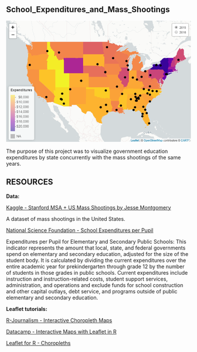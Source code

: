   School_Expenditures_and_Mass_Shootings
------------------------------------------------------------
![path](/School_Expenditures_and_Mass_Shootings.png)

The purpose of this project was to visualize government education expenditures by state concurrently with the mass shootings of the same years.

RESOURCES
------------------------------------------------------------
**Data:**

[Kaggle - Stanford MSA + US Mass Shootings by Jesse Montgomery](https://www.kaggle.com/jlmontie/stanford-msa-2017?select=mass_shooting_events_stanford_msa_release_06142016_plus2017.csv)

A dataset of mass shootings in the United States.

[National Science Foundation - School Expenditures per Pupil](https://ncses.nsf.gov/indicators/states/indicator/public-school-per-pupil-expenditures)

Expenditures per Pupil for Elementary and Secondary Public Schools:
This indicator represents the amount that local, state, and federal governments spend on elementary and secondary education, adjusted for the size of the student body. It is calculated by dividing the current expenditures over the entire academic year for prekindergarten through grade 12 by the number of students in those grades in public schools. Current expenditures include instruction and instruction-related costs, student support services, administration, and operations and exclude funds for school construction and other capital outlays, debt service, and programs outside of public elementary and secondary education.



**Leaflet tutorials:**

[R-Journalism - Interactive Choropleth Maps](https://learn.r-journalism.com/en/mapping/census_maps/census-maps/)

[Datacamp - Interactive Maps with Leaflet in R](https://app.datacamp.com/learn/courses/interactive-maps-with-leaflet-in-r)

[Leaflet for R - Choropleths](https://rstudio.github.io/leaflet/choropleths.html)

